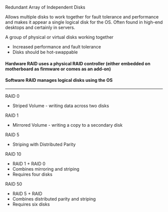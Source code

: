 
Redundant Array of Independent Disks

Allows multiple disks to work together for fault tolerance and performance and makes it appear a single logical disk for the OS. Often found in high-end desktops and certainly in servers.

A group of physical or virtual disks working together

- Increased performance and fault tolerance
- Disks should be hot-swappable

#### Hardware RAID uses a physical RAID controller (either embedded on motherboard as firmware or comes as an add-on)

#### Software RAID manages logical disks using the OS

---

RAID 0

- Striped Volume - writing data across two disks

RAID 1

- Mirrored Volume - writing a copy to a secondary disk

RAID 5

- Striping with Distributed Parity

RAID 10

- RAID 1 + RAID 0
- Combines mirroring and striping
- Requires four disks

RAID 50

- RAID 5 + RAID
- Combines distributed parity and striping
- Requires six disks
